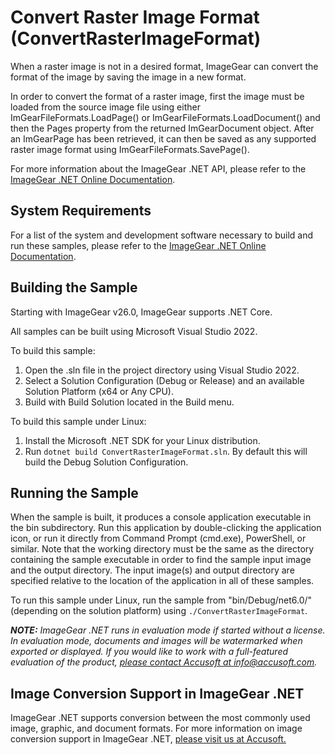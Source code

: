 # Convert Raster Image Format (ConvertRasterImageFormat)

When a raster image is not in a desired format, ImageGear can convert the format of the image by saving the image in a new format.

In order to convert the format of a raster image, first the image must be loaded from the source image file using either ImGearFileFormats.LoadPage() or ImGearFileFormats.LoadDocument() and then the Pages property from the returned ImGearDocument object. After an ImGearPage has been retrieved, it can then be saved as any supported raster image format using ImGearFileFormats.SavePage().

For more information about the ImageGear .NET API, please refer to the [ImageGear .NET Online Documentation](https://help.accusoft.com/ImageGearMP/latest/webframe.html).

## System Requirements

For a list of the system and development software necessary to build and run these samples, please refer to the [ImageGear .NET Online Documentation](https://help.accusoft.com/ImageGearMP/latest/webframe.html#system-requirements.html).

## Building the Sample

Starting with ImageGear v26.0, ImageGear supports .NET Core.

All samples can be built using Microsoft Visual Studio 2022.

To build this sample:

1. Open the .sln file in the project directory using Visual Studio 2022.
2. Select a Solution Configuration (Debug or Release) and an available Solution Platform (x64 or Any CPU).
3. Build with Build Solution located in the Build menu.

To build this sample under Linux:

1. Install the Microsoft .NET SDK for your Linux distribution.
2. Run `dotnet build ConvertRasterImageFormat.sln`. By default this will build the Debug Solution Configuration.

## Running the Sample

When the sample is built, it produces a console application executable in the bin subdirectory. Run this application by double-clicking the application icon, or run it directly from Command Prompt (cmd.exe), PowerShell, or similar. Note that the working directory must be the same as the directory containing the sample executable in order to find the sample input image and the output directory. The input image(s) and output directory are specified relative to the location of the application in all of these samples.

To run this sample under Linux, run the sample from "bin/Debug/net6.0/" (depending on the solution platform) using `./ConvertRasterImageFormat`.

_**NOTE:** ImageGear .NET runs in evaluation mode if started without a license. In evaluation mode, documents and images will be watermarked when exported or displayed. If you would like to work with a full-featured evaluation of the product, [please contact Accusoft at info@accusoft.com](mailto:info@accusoft.com)._

## Image Conversion Support in ImageGear .NET

ImageGear .NET supports conversion between the most commonly used image, graphic, and document formats. For more information on image conversion support in ImageGear .NET, [please visit us at Accusoft.](https://www.accusoft.com/products/imagegear-collection/imagegear-dot-net/)

